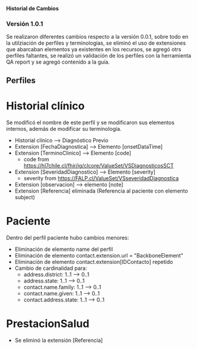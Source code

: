 #### Historial de Cambios 

### Versión 1.0.1

Se realizaron diferentes cambios respecto a la versión 0.0.1, sobre todo en la utilziación de perfiles y terminologías, se eliminó el uso de extensiones que abarcaban elementos ya existentes en los recursos, se agregó otrs perfiles faltantes, se realizó un validación de los perfiles con la herramienta QA report y se agregó contenido a la guía. 

## Perfiles

# Historial clínico

Se modificó el nombre de este perfil y se modificaron sus elementos internos, además de modificar su terminología.

  * Historial clínico --> Diagnóstico Previo
  * Extension [FechaDiagnostica] --> Elemento [onsetDataTime]
  * Extension [TerminoClinico] --> Elemento [code]
    * code from https://hl7chile.cl/fhir/ig/clcore/ValueSet/VSDiagnosticosSCT
  * Extension [SeveridadDiagnostico] --> Elemento [severity]
    * severity from https://FALP.cl/ValueSet/VSseveridadDiagnostica
  * Extension [observacion] --> elemento [note]
  * Extension [Referencia] eliminada (Referencia al paciente con elemento subject)

# Paciente

Dentro del perfil paciente hubo cambios menores:

  * Eliminación de elemento name del perfil
  * Eliminación de elemento contact.extension.url = "BackboneElement"
  * Eliminación de elemento contact.extension[IDContacto] repetido 
  * Cambio de cardinalidad para: 
    * address.district: 1..1 --> 0..1
    * address.state: 1..1 --> 0..1
    * contact.name.family: 1..1 --> 0..1
    * contact.name.given: 1..1 --> 0..1
    * contact.address.state: 1..1 --> 0..1

# PrestacionSalud

  * Se eliminó la extensión [Referencia]

# 

